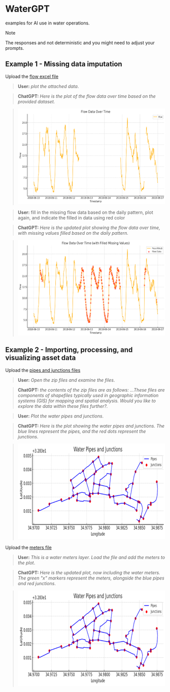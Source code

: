 
# WaterGPT
examples for AI use in water operations.
> [!NOTE]
> The responses and not deterministic and you might need to adjust your prompts. 

Example 1 - Missing data imputation
-----------

Upload the [flow excel file](data)

> **User:** *plot the attached data*.

> **ChatGPT:** *Here is the plot of the flow data over time based on the provided dataset.*

> <img src="data/flow_missing_data_output1.png" alt="output1" width="500" height="300">

> **User:** fill in the missing flow data based on the daily pattern, plot again, and indicate the filled in data using red color

> **ChatGPT:** *Here is the updated plot showing the flow data over time, with missing values filled based on the daily pattern.* 

> <img src="data/flow_missing_data_output2.png" alt="output1" width="500" height="300">



Example 2 - Importing, processing, and visualizing asset data
-----------

Upload the [pipes and junctions files](data)

> **User:** *Open the zip files and examine the files*.

> **ChatGPT:** *the contents of the zip files are as follows: ...These files are components of shapefiles typically used in geographic information systems (GIS) for mapping and spatial analysis. Would you like to explore the data within these files further? ​.*

> **User:** *Plot the water pipes and junctions*.

> **ChatGPT:** *Here is the plot showing the water pipes and junctions. The blue lines represent the pipes, and the red dots represent the junctions*.

> <img src="data/GIS_output1.png" alt="output1" width="700" height="300">

Upload the [meters file](data)

> **User:** *This is a water meters layer. Load the file and add the meters to the plot*.

> **ChatGPT:** *Here is the updated plot, now including the water meters. The green "x" markers represent the meters, alongside the blue pipes and red junctions*.

> <img src="data/GIS_output1.png" alt="output2" width="700" height="300">

<!-- 

Upload the [flow excel file](data)

> **User:** *plot the attached data*.

> **ChatGPT:** *Here is the plot of the flow data over time based on the provided dataset.*

> <img src="data/flow_missing_data_output1.png" alt="output1" width="500" height="300">

> **User:** fill in the missing flow data based on the daily pattern, plot again, and indicate the filled in data using red color

> <img src="data/flow_missing_data_output2.png" alt="output1" width="500" height="300">

-->














<!-- 
> [!NOTE]
> Useful information that users should know, even when skimming content.

> [!TIP]
> Helpful advice for doing things better or more easily.

> [!IMPORTANT]
> Key information users need to know to achieve their goal.

.. _`MAGNets: Model Reduction and Aggregation of Water Networks`: https://ascelibrary.org/doi/full/10.1061/JWRMD5.WRENG-5486


> fasdf `#RRGGBB`
-->
